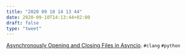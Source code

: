 ```yaml
---
title: "2020 09 10 14 13 44"
date: 2020-09-10T14:13:44+02:00
draft: false
type: "tweet"
---
```

[Asynchronously Opening and Closing Files in Asyncio](https://nullprogram.com/blog/2020/09/04/). `#clang` `#python`
